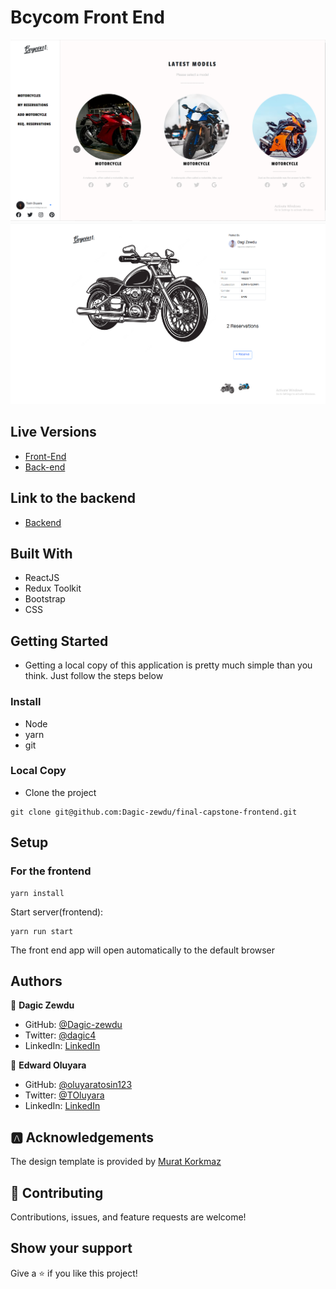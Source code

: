 # Bcycom Front End

![Screenshot](./src/images/CaptureI.PNG)
![Screenshot](./src/images/CaptureII.PNG)

## Live Versions

- [Front-End](https://bcycom.herokuapp.com/)
- [Back-end](http://sleepy-forest-22507.herokuapp.com/)

## Link to the backend

- [Backend](https://github.com/oluyaratosin123/Final-Capstone-Back-End)

## Built With

- ReactJS
- Redux Toolkit
- Bootstrap
- CSS

## Getting Started

- Getting a local copy of this application is pretty much simple than you think. Just follow the steps below

### Install

- Node
- yarn
- git

### Local Copy

- Clone the project

```
git clone git@github.com:Dagic-zewdu/final-capstone-frontend.git
```

## Setup

### For the frontend

```
yarn install
```

Start server(frontend):

```
yarn run start
```

The front end app will open automatically to the default browser

## Authors

👤 **Dagic Zewdu**

- GitHub: [@Dagic-zewdu](https://github.com/Dagic-zewdu)
- Twitter: [@dagic4](https://twitter.com/dagic4)
- LinkedIn: [LinkedIn](https://www.linkedin.com/in/dagi-zewdu-21b835215/)

👤 **Edward Oluyara**

- GitHub: [@oluyaratosin123](https://github.com/oluyaratosin123)
- Twitter: [@TOluyara](https://twitter.com/TOluyara)
- LinkedIn: [LinkedIn](https://www.linkedin.com/in/edward-oluyara/)

## 🅰️ Acknowledgements

The design template is provided by
[Murat Korkmaz](https://www.behance.net/muratk)

## 🤝 Contributing

Contributions, issues, and feature requests are welcome!

## Show your support

Give a ⭐️ if you like this project!